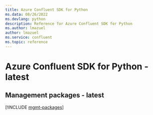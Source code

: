 ```yaml
---
title: Azure Confluent SDK for Python
ms.data: 08/26/2022
ms.devlang: python
description: Reference for Azure Confluent SDK for Python
ms.author: lmazuel
author: lmazuel
ms.service: confluent
ms.topic: reference
---
```

# Azure Confluent SDK for Python - latest

## Management packages - latest
[!INCLUDE [mgmt-packages](confluent-mgmt-index.md)]